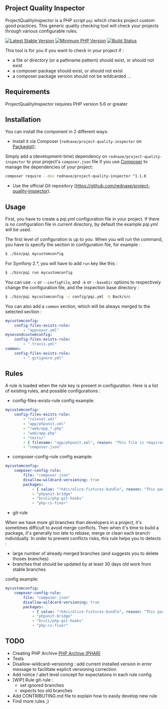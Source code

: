 Project Quality Inspector
-------------------------

ProjectQualityInspector is a PHP script `pqi` which checks project custom good practices.
This generic quality checking tool will check your projects through various configurable rules.

[![Latest Stable Version](https://img.shields.io/packagist/v/rednaxe/project-quality-inspector.svg?style=flat-square)](https://packagist.org/packages/rednaxe/project-quality-inspector)
[![Minimum PHP Version](https://img.shields.io/badge/php-%3E%3D%205.6-8892BF.svg?style=flat-square)](https://php.net/)
[![Build Status](https://img.shields.io/travis/ReDnAxE/project-quality-inspector/master.svg?style=flat-square)](https://travis-ci.org/ReDnAxE/project-quality-inspector)

This tool is for you if you want to check in your project if :
* a file or directory (or a pathname pattern) should exist, or should not exist
* a composer package should exist, or should not exist
* a composer package version should not be wildcarded
...

Requirements
------------

ProjectQualityInspector requires PHP version 5.6 or greater

Installation
------------

You can install the component in 2 different ways:

* Install it via Composer (``rednaxe/project-quality-inspector`` on [Packagist](https://packagist.org/packages/rednaxe/project-quality-inspector));

Simply add a (development-time) dependency on ``rednaxe/project-quality-inspector`` to your project's ``composer.json`` file if you use [Composer](https://getcomposer.org/) to manage the dependencies of your project:
```bash
composer require --dev rednaxe/project-quality-inspector ^1.1.0
```

* Use the official Git repository (https://github.com/rednaxe/project-quality-inspector).

Usage
-----

First, you have to create a pqi.yml configuration file in your project. If there is no configuration file in current directory, by default the example pqi.yml will be used.

The first level of configuration is up to you. When you will run the command, you have to specify the section in configuration file, for example :
```bash
$ ./bin/pqi mycustomconfig
```

For Symfony 2.*, you will have to add ``run`` key like this :

```bash
$ ./bin/pqi run mycustomconfig
```

You can use ``-c`` or ``--configFile``, and ``-b`` or ``--baseDir`` options to respectively change the configuration file, and the inspection base directory :
```bash
$ ./bin/pqi mycustomconfig -c config/pqi.yml -b Back/src
```

You can also add a ``common`` section, which will be always merged to the selected section :
```yaml
mycustomconfig:
    config-files-exists-rule:
        - "appveyor.yml"
mysecondcustomconfig:
    config-files-exists-rule:
        - ".travis.yml"
common:
    config-files-exists-rule:
        - ".gitignore.yml"
```

Rules
-----

A rule is loaded when the rule key is present in configuration.
Here is a list of existing rules, and possible configurations :

* config-files-exists-rule config example:

```yaml
mycustomconfig:
    config-files-exists-rule:
        - "ruleset.xml"
        - "app/phpunit.xml"
        - "!web/app_*.php"
        - "web/app.php"
        - "tests/"
        - { filename: "app/phpunit.xml", reason: "This file is required for testing code" }
        - "composer.json"
```

* composer-config-rule config example:

```yaml
mycustomconfig:
    composer-config-rule:
        file: "composer.json"
        disallow-wildcard-versioning: true
        packages:
            - { value: "!h4cc/alice-fixtures-bundle", reason: "This package is no more maintained" }
            - "phpunit-bridge"
            - "bruli/php-git-hooks"
            - "php-cs-fixer"
```

* git-rule

When we have more git branches than developers in a project, it's sometimes difficult to avoid merge conflicts. Then when it's time to build a package, it's generally too late to rebase, merge or clean each branch individually.
In order to prevent conflicts risks, this rule helps you to detects :
- large number of already merged branches (and suggests you to delete thoses branches)
- branches that should be updated by at least 30 days old work from stable branches

config example:

```yaml
mycustomconfig:
    composer-config-rule:
        file: "composer.json"
        disallow-wildcard-versioning: true
        packages:
            - { value: "!h4cc/alice-fixtures-bundle", reason: "This package is no more maintained" }
            - "phpunit-bridge"
            - "bruli/php-git-hooks"
            - "php-cs-fixer"
```

TODO
----

* Creating PHP Archive [PHP Archive (PHAR)](https://php.net/phar)
* Tests
* Disallow-wildcard-versioning : add current installed version in error message to facilitate explicit versioning correction
* Add notice / alert level concept for expectations in each rule config
* [WIP] Rule git-rule :
  - set ignored branches
  - expects too old branches
* Add CONTRIBUTING.md file to explain how to easily develop new rule
* Find more rules ;)